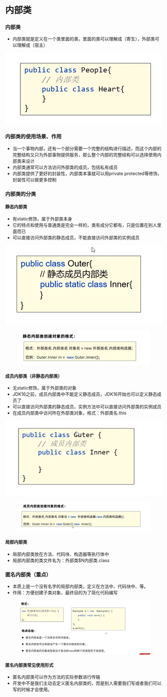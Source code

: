 # 内部类

### 内部类

* 内部类就是定义在一个类里面的类，里面的类可以理解成（寄生），外部类可以理解成（宿主）

![](<../.gitbook/assets/image (3) (3) (2).png>)

### 内部类的使用场景、作用

* 当一个事物内部，还有一个部分需要一个完整的结构进行描述，而这个内部的完整结构又只为外部事物提供服务，那么整个内部的完整结构可以选择使用内部类来设计
* 内部类通常可以方法访问外部类的成员，包括私有成员
* 内部类提供了更好的封装性，内部类本事就可以用private protected等修饰，封装性可以做更多控制

### 内部类的分类

#### 静态内部类

* 有static修饰，属于外部类本身
* 它的特点和使用与普通类是完全一样的，类有成分它都有，只是位置在别人里面而已
* 可以直接访问外部类的静态成员，不能直接访问外部类的实例成员

![](<../.gitbook/assets/image (5) (2).png>)

<figure><img src="../.gitbook/assets/image (13).png" alt=""><figcaption></figcaption></figure>

#### 成员内部类（非静态内部类）

* 无static修饰，属于外部类的对象
* JDK16之前，成员内部类中不能定义静态成员，JDK16开始也可以定义静态成员了
* 可以直接访问外部类的静态成员，实例方法中可以直接访问外部类的实例成员&#x20;
* 在成员内部类中访问所在外部类对象，格式：外部类名.this

![](<../.gitbook/assets/image (10).png>)

<figure><img src="../.gitbook/assets/image (2) (1) (1).png" alt=""><figcaption></figcaption></figure>

#### 局部内部类

* 局部内部类放在方法、代码块、构造器等执行体中
* 局部内部类的类文件名为：外部类$N内部类.class

### 匿名内部类（重点）

* 本质上是一个没有名字的局部内部类，定义在方法中、代码块中、等。
* 作用：方便创建子类对象，最终目的为了简化代码编写

<figure><img src="../.gitbook/assets/image (21).png" alt=""><figcaption></figcaption></figure>

#### 匿名内部类常见使用形式

* 匿名内部类可以作为方法的实际参数进行传输
* 开发中不是我们主动去定义匿名内部类的，而是别人需要我们写或者我们可以写的时候才会使用。

####

